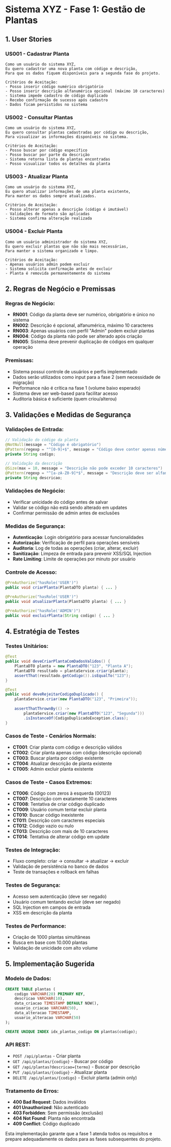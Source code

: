 # Sistema XYZ - Fase 1: Gestão de Plantas

## 1. User Stories

### US001 - Cadastrar Planta
```
Como um usuário do sistema XYZ,
Eu quero cadastrar uma nova planta com código e descrição,
Para que os dados fiquem disponíveis para a segunda fase do projeto.

Critérios de Aceitação:
- Posso inserir código numérico obrigatório
- Posso inserir descrição alfanumérica opcional (máximo 10 caracteres)
- Sistema impede cadastro de código duplicado
- Recebo confirmação de sucesso após cadastro
- Dados ficam persistidos no sistema
```

### US002 - Consultar Plantas
```
Como um usuário do sistema XYZ,
Eu quero consultar plantas cadastradas por código ou descrição,
Para visualizar as informações disponíveis no sistema.

Critérios de Aceitação:
- Posso buscar por código específico
- Posso buscar por parte da descrição
- Sistema retorna lista de plantas encontradas
- Posso visualizar todos os detalhes da planta
```

### US003 - Atualizar Planta
```
Como um usuário do sistema XYZ,
Eu quero atualizar informações de uma planta existente,
Para manter os dados sempre atualizados.

Critérios de Aceitação:
- Posso alterar apenas a descrição (código é imutável)
- Validações de formato são aplicadas
- Sistema confirma alteração realizada
```

### US004 - Excluir Planta
```
Como um usuário administrador do sistema XYZ,
Eu quero excluir plantas que não são mais necessárias,
Para manter o sistema organizado e limpo.

Critérios de Aceitação:
- Apenas usuários admin podem excluir
- Sistema solicita confirmação antes de excluir
- Planta é removida permanentemente do sistema
```

## 2. Regras de Negócio e Premissas

### Regras de Negócio:
- **RN001**: Código da planta deve ser numérico, obrigatório e único no sistema
- **RN002**: Descrição é opcional, alfanumérica, máximo 10 caracteres
- **RN003**: Apenas usuários com perfil "Admin" podem excluir plantas
- **RN004**: Código da planta não pode ser alterado após criação
- **RN005**: Sistema deve prevenir duplicação de códigos em qualquer operação

### Premissas:
- Sistema possui controle de usuários e perfis implementado
- Dados serão utilizados como input para a fase 2 (sem necessidade de migração)
- Performance não é crítica na fase 1 (volume baixo esperado)
- Sistema deve ser web-based para facilitar acesso
- Auditoria básica é suficiente (quem criou/alterou)

## 3. Validações e Medidas de Segurança

### Validações de Entrada:
```java
// Validação do código da planta
@NotNull(message = "Código é obrigatório")
@Pattern(regexp = "^[0-9]+$", message = "Código deve conter apenas números")
private String codigo;

// Validação da descrição
@Size(max = 10, message = "Descrição não pode exceder 10 caracteres")
@Pattern(regexp = "^[a-zA-Z0-9]*$", message = "Descrição deve ser alfanumérica")
private String descricao;
```

### Validações de Negócio:
- Verificar unicidade do código antes de salvar
- Validar se código não está sendo alterado em updates
- Confirmar permissão de admin antes de exclusões

### Medidas de Segurança:
- **Autenticação**: Login obrigatório para acessar funcionalidades
- **Autorização**: Verificação de perfil para operações sensíveis
- **Auditoria**: Log de todas as operações (criar, alterar, excluir)
- **Sanitização**: Limpeza de entrada para prevenir XSS/SQL Injection
- **Rate Limiting**: Limite de operações por minuto por usuário

### Controle de Acesso:
```java
@PreAuthorize("hasRole('USER')")
public void criarPlanta(PlantaDTO planta) { ... }

@PreAuthorize("hasRole('USER')")
public void atualizarPlanta(PlantaDTO planta) { ... }

@PreAuthorize("hasRole('ADMIN')")
public void excluirPlanta(String codigo) { ... }
```

## 4. Estratégia de Testes

### Testes Unitários:
```java
@Test
public void deveCriarPlantaComDadosValidos() {
    PlantaDTO planta = new PlantaDTO("123", "Planta A");
    PlantaDTO resultado = plantaService.criar(planta);
    assertThat(resultado.getCodigo()).isEqualTo("123");
}

@Test
public void deveRejeitarCodigoDuplicado() {
    plantaService.criar(new PlantaDTO("123", "Primeira"));
    
    assertThatThrownBy(() -> 
        plantaService.criar(new PlantaDTO("123", "Segunda")))
        .isInstanceOf(CodigoDuplicadoException.class);
}
```

### Casos de Teste - Cenários Normais:
- **CT001**: Criar planta com código e descrição válidos
- **CT002**: Criar planta apenas com código (descrição opcional)
- **CT003**: Buscar planta por código existente
- **CT004**: Atualizar descrição de planta existente
- **CT005**: Admin excluir planta existente

### Casos de Teste - Casos Extremos:
- **CT006**: Código com zeros à esquerda (00123)
- **CT007**: Descrição com exatamente 10 caracteres
- **CT008**: Tentativa de criar código duplicado
- **CT009**: Usuário comum tentar excluir planta
- **CT010**: Buscar código inexistente
- **CT011**: Descrição com caracteres especiais
- **CT012**: Código vazio ou nulo
- **CT013**: Descrição com mais de 10 caracteres
- **CT014**: Tentativa de alterar código em update

### Testes de Integração:
- Fluxo completo: criar → consultar → atualizar → excluir
- Validação de persistência no banco de dados
- Teste de transações e rollback em falhas

### Testes de Segurança:
- Acesso sem autenticação (deve ser negado)
- Usuário comum tentando excluir (deve ser negado)
- SQL Injection em campos de entrada
- XSS em descrição da planta

### Testes de Performance:
- Criação de 1000 plantas simultâneas
- Busca em base com 10.000 plantas
- Validação de unicidade com alto volume

## 5. Implementação Sugerida

### Modelo de Dados:
```sql
CREATE TABLE plantas (
    codigo VARCHAR(20) PRIMARY KEY,
    descricao VARCHAR(10),
    data_criacao TIMESTAMP DEFAULT NOW(),
    usuario_criacao VARCHAR(50),
    data_alteracao TIMESTAMP,
    usuario_alteracao VARCHAR(50)
);

CREATE UNIQUE INDEX idx_plantas_codigo ON plantas(codigo);
```

### API REST:
- `POST /api/plantas` - Criar planta
- `GET /api/plantas/{codigo}` - Buscar por código
- `GET /api/plantas?descricao={termo}` - Buscar por descrição
- `PUT /api/plantas/{codigo}` - Atualizar planta
- `DELETE /api/plantas/{codigo}` - Excluir planta (admin only)

### Tratamento de Erros:
- **400 Bad Request**: Dados inválidos
- **401 Unauthorized**: Não autenticado
- **403 Forbidden**: Sem permissão (exclusão)
- **404 Not Found**: Planta não encontrada
- **409 Conflict**: Código duplicado

Esta implementação garante que a fase 1 atenda todos os requisitos e prepare adequadamente os dados para as fases subsequentes do projeto.